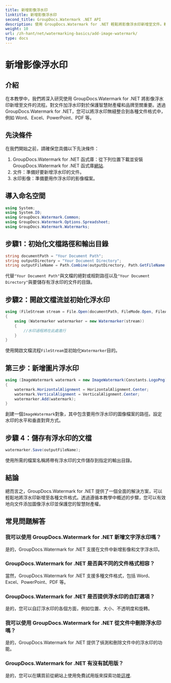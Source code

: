 ```yaml
---
title: 新增影像浮水印
linktitle: 新增影像浮水印
second_title: GroupDocs.Watermark .NET API
description: 使用 GroupDocs.Watermark for .NET 輕鬆將影像浮水印新增至文件。輕鬆保護您的智慧財產權。
weight: 10
url: /zh-hant/net/watermarking-basics/add-image-watermark/
type: docs
---
```

# 新增影像浮水印

## 介紹
在本教學中，我們將深入研究使用 GroupDocs.Watermark for .NET 將影像浮水印新增至文件的流程。對文件加浮水印對於保護智慧財產權和品牌至關重要。透過 GroupDocs.Watermark for .NET，您可以將浮水印無縫整合到各種文件格式中，例如 Word、Excel、PowerPoint、PDF 等。
## 先決條件
在我們開始之前，請確保您具備以下先決條件：
1.  GroupDocs.Watermark for .NET 函式庫：從下列位置下載並安裝 GroupDocs.Watermark for .NET 函式庫[網站](https://releases.groupdocs.com/Watermark/net/).
2. 文件：準備好要新增浮水印的文件。
3. 水印影像：準備要用作浮水印的影像檔案。

## 導入命名空間
```csharp
using System;
using System.IO;
using GroupDocs.Watermark.Common;
using GroupDocs.Watermark.Options.Spreadsheet;
using GroupDocs.Watermark.Watermarks;
```
## 步驟1：初始化文檔路徑和輸出目錄
```csharp
string documentPath = "Your Document Path";
string outputDirectory = "Your Document Directory";
string outputFileName = Path.Combine(outputDirectory, Path.GetFileName(documentPath));
```
代替`"Your Document Path"`與文檔的絕對或相對路徑以及`"Your Document Directory"`與要儲存有浮水印的文件的目錄。
## 步驟2：開啟文檔流並初始化浮水印
```csharp
using (FileStream stream = File.Open(documentPath, FileMode.Open, FileAccess.ReadWrite))
{
    using (Watermarker watermarker = new Watermarker(stream))
    {
        //水印過程將在此處進行
    }
}
```
使用開啟文檔流程`FileStream`並初始化`Watermarker`目的。
## 第三步：新增圖片浮水印
```csharp
using (ImageWatermark watermark = new ImageWatermark(Constants.LogoPng))
{
    watermark.HorizontalAlignment = HorizontalAlignment.Center;
    watermark.VerticalAlignment = VerticalAlignment.Center;
    watermarker.Add(watermark);
}
```
創建一個`ImageWatermark`對象，其中包含要用作浮水印的圖像檔案的路徑。設定水印的水平和垂直對齊方式。
## 步驟 4：儲存有浮水印的文檔
```csharp
watermarker.Save(outputFileName);
```
使用所需的檔案名稱將帶有浮水印的文件儲存到指定的輸出目錄。

## 結論
總而言之，GroupDocs.Watermark for .NET 提供了一個全面的解決方案，可以輕鬆地將浮水印新增至各種文件格式。透過遵循本教學中概述的步驟，您可以有效地向文件添加圖像浮水印並保護您的智慧財產權。
## 常見問題解答
### 我可以使用 GroupDocs.Watermark for .NET 新增文字浮水印嗎？
是的，GroupDocs.Watermark for .NET 支援在文件中新增影像和文字浮水印。
### GroupDocs.Watermark for .NET 是否與不同的文件格式相容？
當然，GroupDocs.Watermark for .NET 支援多種文件格式，包括 Word、Excel、PowerPoint、PDF 等。
### GroupDocs.Watermark for .NET 是否提供浮水印的自訂選項？
是的，您可以自訂浮水印的各個方面，例如位置、大小、不透明度和旋轉。
### 我可以使用 GroupDocs.Watermark for .NET 從文件中刪除浮水印嗎？
是的，GroupDocs.Watermark for .NET 提供了偵測和刪除文件中的浮水印的功能。
### GroupDocs.Watermark for .NET 有沒有試用版？
是的，您可以在購買前從網站上使用免費試用版來探索功能[這裡](https://releases.groupdocs.com/).